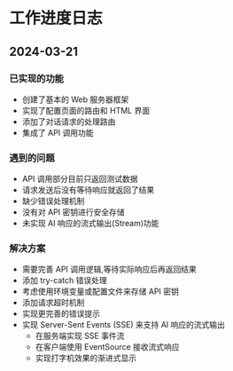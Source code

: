 # 工作进度日志

## 2024-03-21

### 已实现的功能
- 创建了基本的 Web 服务器框架
- 实现了配置页面的路由和 HTML 界面
- 添加了对话请求的处理路由
- 集成了 API 调用功能

### 遇到的问题
- API 调用部分目前只返回测试数据
- 请求发送后没有等待响应就返回了结果
- 缺少错误处理机制
- 没有对 API 密钥进行安全存储
- 未实现 AI 响应的流式输出(Stream)功能

### 解决方案
- 需要完善 API 调用逻辑,等待实际响应后再返回结果
- 添加 try-catch 错误处理
- 考虑使用环境变量或配置文件来存储 API 密钥
- 添加请求超时机制
- 实现更完善的错误提示
- 实现 Server-Sent Events (SSE) 来支持 AI 响应的流式输出
  - 在服务端实现 SSE 事件流
  - 在客户端使用 EventSource 接收流式响应
  - 实现打字机效果的渐进式显示